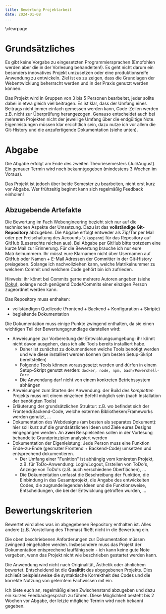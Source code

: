 ```yaml
---
title: Bewertung Projektarbeit
date: 2024-01-08
...
```

\clearpage

# Grundsätzliches

Es gibt keine Vorgabe zu eingesetzten Programmiersprachen (Empfohlen werden aber die in der Vorlesung behandelten!).
Es geht nicht darum ein besonders innovatives Projekt umzusetzen oder eine produktionsreife Anwendung zu entwickeln.
Ziel ist es zu zeigen, dass die Grundlagen der Webentwicklung beherrscht werden und in der Praxis genutzt werden können.


Das Projekt wird in Gruppen von 3 bis 5 Personen bearbeitet, jeder sollte dabei in etwa gleich viel beitragen.
Es ist klar, dass der Umfang eines Beitrags nicht immer einfach gemessen werden kann, Code-Zeilen werden z.B. nicht zur Überprüfung herangezogen.
Genauso entscheidet auch bei mehreren Projekten nicht der jeweilige Umfang über die endgültige Note.
Eigenleistungen müssen klar ersichtlich sein, dazu nutze ich vor allem die Git-History und die anzufertigende Dokumentation (siehe unten).


# Abgabe

Die Abgabe erfolgt am Ende des zweiten Theoriesemesters (Juli/August). 
Ein genauer Termin wird noch bekanntgegeben (mindestens 3 Wochen im Voraus).

Das Projekt ist jedoch über beide Semester zu bearbeiten, nicht erst kurz vor Abgabe.
Wer frühzeitig beginnt kann sich regelmäßig Feedback einholen!

## Abzugebende Artefakte

Die Bewertung im Fach Webengineering bezieht sich nur auf die technischen Aspekte der Umsetzung.
Dazu ist das **vollständige Git-Repository** abzugeben.
Die Abgabe erfolgt entweder als Zip/Tar per Mail oder per Freischaltung des Accounts `lukaspanni` für das Repository auf GitHub (Leserechte reichen aus).
Bei Abgabe per GitHub bitte trotzdem eine kurze Mail zur Erinnerung.
Für die Bewertung brauche ich nur eure Matrikelnummern.
Ihr müsst eure Klarnamen nicht über Usernamen auf GitHub oder Namen + E-Mail Adressen der Committer in der Git-History preisgeben.
Solange ich nachvollziehen kann, welche Matrikelnummer zu welchem Commit und welchem Code gehört bin ich zufrieden.

Hinweis: ihr könnt bei Commits gerne mehrere Autoren angeben (siehe [Doku](https://docs.github.com/en/pull-requests/committing-changes-to-your-project/creating-and-editing-commits/creating-a-commit-with-multiple-authors)), solange noch genügend Code/Commits einer einzigen Person zugeordnet werden kann. 


Das Repository muss enthalten:

- vollständigen Quellcode (Frontend + Backend + Konfiguration + Skripte)
- begleitende Dokumentation

Die Dokumentation muss einige Punkte zwingend enthalten, da sie einen wichtigen Teil der Bewertungsgrundlage darstellen wird:

- Anweisungen zur Vorbereitung der Entwicklungsumgebung: ihr könnt nicht davon ausgehen, dass ich alle Tools bereits installiert habe. 
  - Daher ist zunächst zu dokumentieren welche Tools benötigt werden und wie diese installiert werden können (am besten Setup-Skript bereitstellen) 
  - Folgende Tools können vorausgesetzt werden und dürfen in einem Setup-Skript genutzt werden: `docker, node, npm, bash/Powershell-Core`
  - Die Anwendung darf nicht von einem konkreten Betriebssystem abhängen
- Anweisungen zum Starten der Anwendung: der Build des _kompletten_ Projekts muss mit einem einzelnen Befehl möglich sein (nach Installation der benötigten Tools)
- Erläuterung der grundsätzlichen Struktur: z.B. wo befindet sich der Frontend/Backend-Code, welche externen Bibliotheken/Frameworks werden genutzt, ...
- Dokumentation des Webdesigns (am besten als separates Dokument): hier soll kurz auf die grundsätzlichen Ideen und Ziele eures Designs eingegangen werden. An **zwei** Beispielseiten sollen in der Vorlesung behandelte Grundprinzipien analysiert werden
- Dokumentation der Eigenleistung: Jede Person muss eine Funktion Ende-zu-Ende (gesmater Frontend + Backend-Code) umsetzen und entsprechend dokumentieren.
  - Der Umfang einer "Funktion" ist abhängig vom konkreten Projekt, z.B. für ToDo-Anwendung: Login/Logout, Erstellen von ToDo's, Anzeige von ToDo's (z.B. auch verschiedene Oberflächen), ...
  - Die Dokumentation umfasst die Beschreibung der Funktion, die Einbindung in das Gesamtprojekt, die Angabe des entwickelten Codes, die zugrundeliegenden Ideen und die Funktionsweise, Entscheidungen, die bei der Entwicklung getroffen wurden, ...

# Bewertungskriterien

Bewertet wird alles was im abgegebenen Repository enthalten ist.
Alles andere (z.B. Vorstellung des Themas) fließt nicht in die Bewertung ein.

Die oben beschriebenen Anforderungen zur Dokumentation müssen zwingend eingehalten werden.
Insbesondere muss das Projekt der Dokumentation entsprechend lauffähig sein - ich kann keine gute Note vergeben, wenn das Projekt nicht wie beschrieben gestartet werden kann.

Die Anwendung wird nicht nach Originalität, Ästhetik oder ähnlichem bewertet.
Entscheidend ist die **Qualität** des abgegebenen Projekts.
Dies schließt beispielsweise die syntaktische Korrektheit des Codes und die korrekte Nutzung von gelerntem Fachwissen mit ein.


Ich biete euch an, regelmäßig einen Zwischenstand abzugeben und dazu ein kurzes Feedbackgespräch zu führen.
Diese Möglichkeit besteht bis 2 Wochen vor Abgabe, der letzte mögliche Termin wird noch bekannt gegeben.

